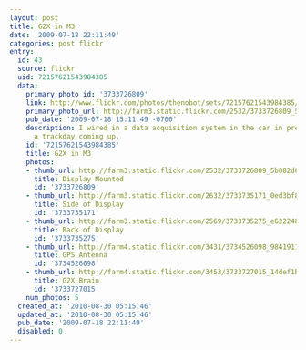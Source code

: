 ```yaml
---
layout: post
title: G2X in M3
date: '2009-07-18 22:11:49'
categories: post flickr
entry:
  id: 43
  source: flickr
  uid: 72157621543984385
  data:
    primary_photo_id: '3733726809'
    link: http://www.flickr.com/photos/thenobot/sets/72157621543984385/
    primary_photo_url: http://farm3.static.flickr.com/2532/3733726809_5b082d6607_m.jpg
    pub_date: '2009-07-18 15:11:49 -0700'
    description: I wired in a data acquisition system in the car in preparation of
      a trackday coming up.
    id: '72157621543984385'
    title: G2X in M3
    photos:
    - thumb_url: http://farm3.static.flickr.com/2532/3733726809_5b082d6607_s.jpg
      title: Display Mounted
      id: '3733726809'
    - thumb_url: http://farm3.static.flickr.com/2632/3733735171_0ed3bf8f56_s.jpg
      title: Side of Display
      id: '3733735171'
    - thumb_url: http://farm3.static.flickr.com/2569/3733735275_e62224822e_s.jpg
      title: Back of Display
      id: '3733735275'
    - thumb_url: http://farm4.static.flickr.com/3431/3734526098_984191185b_s.jpg
      title: GPS Antenna
      id: '3734526098'
    - thumb_url: http://farm4.static.flickr.com/3453/3733727015_14def1b0b1_s.jpg
      title: G2X Brain
      id: '3733727015'
    num_photos: 5
  created_at: '2010-08-30 05:15:46'
  updated_at: '2010-08-30 05:15:46'
  pub_date: '2009-07-18 22:11:49'
  disabled: 0
---
```

